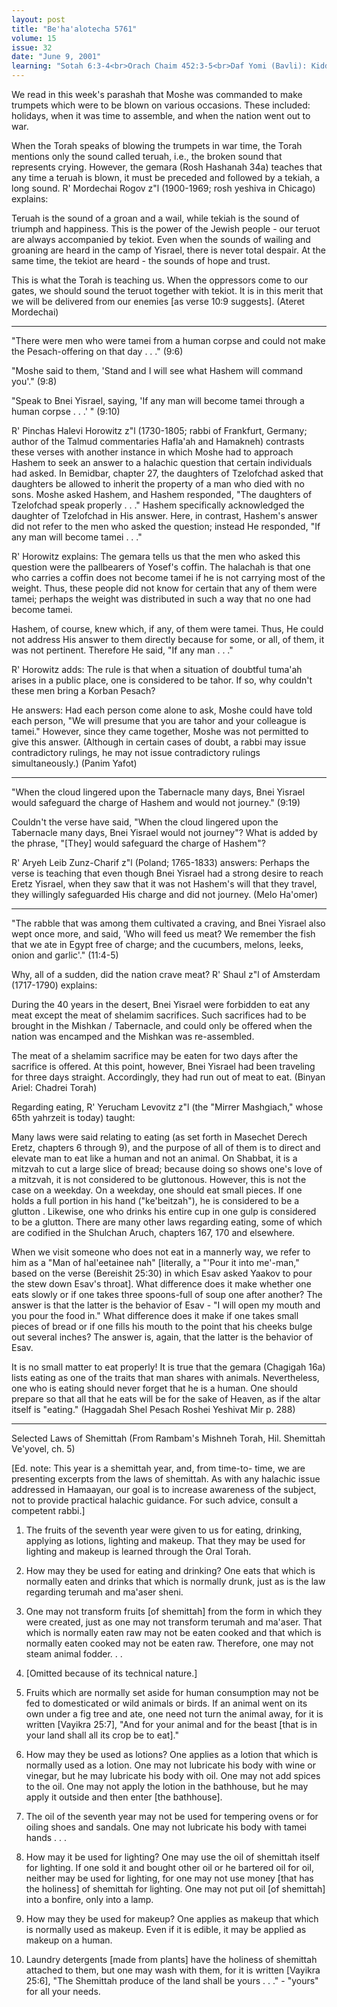 ```yaml
---
layout: post
title: "Be'ha'alotecha 5761"
volume: 15
issue: 32
date: "June 9, 2001"
learning: "Sotah 6:3-4<br>Orach Chaim 452:3-5<br>Daf Yomi (Bavli): Kiddushin 33<br>Daf Yomi (Yerushalmi): Horiot 19"
---
```


We read in this week's parashah that Moshe was commanded to
make trumpets which were to be blown on various occasions.  These
included: holidays, when it was time to assemble, and when the
nation went out to war.

When the Torah speaks of blowing the trumpets in war time, the
Torah mentions only the sound called teruah, i.e., the broken
sound that represents crying.  However, the gemara (Rosh Hashanah
34a) teaches that any time a teruah is blown, it must be preceded
and followed by a tekiah, a long sound.  R' Mordechai Rogov z"l
(1900-1969; rosh yeshiva in Chicago) explains:

Teruah is the sound of a groan and a wail, while tekiah is the
sound of triumph and happiness.  This is the power of the Jewish
people - our teruot are always accompanied by tekiot.  Even when
the sounds of wailing and groaning are heard in the camp of
Yisrael, there is never total despair.  At the same time, the
tekiot are heard - the sounds of hope and trust.

This is what the Torah is teaching us.  When the oppressors
come to our gates, we should sound the teruot together with
tekiot.  It is in this merit that we will be delivered from our
enemies \[as verse 10:9 suggests\].  (Ateret Mordechai)

********

"There were men who were tamei from a human corpse and could
not make the Pesach-offering on that day . . ."  (9:6)

"Moshe said to them, 'Stand and I will see what Hashem will
command you'."  (9:8)

"Speak to Bnei Yisrael, saying, 'If any man will become
tamei through a human corpse . . .' " (9:10)

R' Pinchas Halevi Horowitz z"l (1730-1805; rabbi of Frankfurt,
Germany; author of the Talmud commentaries Hafla'ah and Hamakneh)
contrasts these verses with another instance in which Moshe had
to approach Hashem to seek an answer to a halachic question that
certain individuals  had asked.  In Bemidbar, chapter 27, the
daughters of Tzelofchad asked that daughters be allowed to
inherit the property of a man who died with no sons.  Moshe asked
Hashem, and Hashem responded, "The daughters of Tzelofchad speak
properly . . ."  Hashem specifically acknowledged the daughter of
Tzelofchad in His answer.  Here, in contrast, Hashem's answer did
not refer to the men who asked the question; instead He
responded, "If any man will become tamei . . ."

R' Horowitz explains: The gemara tells us that the men who
asked this question were the pallbearers of Yosef's coffin.  The
halachah is that one who carries a coffin does not become tamei
if he is not carrying most of the weight.  Thus, these people did
not know for certain that any of them were tamei; perhaps the
weight was distributed in such a way that no one had become
tamei.

Hashem, of course, knew which, if any, of them were tamei.
Thus, He could not address His answer to them directly because
for some, or all, of them, it was not pertinent.  Therefore He
said, "If any man . . ."

R' Horowitz adds: The rule is that when a situation of doubtful
tuma'ah arises in a public place, one is considered to be tahor.
If so, why couldn't these men bring a Korban Pesach?

He answers: Had each person come alone to ask, Moshe could have
told each person, "We will presume that you are tahor and your
colleague is tamei."  However, since they came together, Moshe
was not permitted to give this answer.  (Although in certain
cases of doubt, a rabbi may issue contradictory rulings, he may
not issue contradictory rulings simultaneously.)
    (Panim Yafot)

********

"When the cloud lingered upon the Tabernacle many days, Bnei
Yisrael would safeguard the charge of Hashem and would not
journey."  (9:19)

Couldn't the verse have said, "When the cloud lingered upon the
Tabernacle many days, Bnei Yisrael would not journey"?  What is
added by the phrase, "\[They\] would safeguard the charge of
Hashem"?

R' Aryeh Leib Zunz-Charif z"l (Poland; 1765-1833) answers:
Perhaps the verse is teaching that even though Bnei Yisrael had a
strong desire to reach Eretz Yisrael, when they saw that it was
not Hashem's will that they travel, they willingly safeguarded
His charge and did not journey.
   (Melo Ha'omer)

********

"The rabble that was among them cultivated a craving, and
Bnei Yisrael also wept once more, and said, 'Who will feed
us meat?  We remember the fish that we ate in Egypt free of
charge; and the cucumbers, melons, leeks, onion and
garlic'."  (11:4-5)

Why, all of a sudden, did the nation crave meat?  R' Shaul z"l
of Amsterdam (1717-1790) explains:

During the 40 years in the desert, Bnei Yisrael were forbidden
to eat any meat except the meat of shelamim sacrifices.  Such
sacrifices had to be brought in the Mishkan / Tabernacle, and
could only be offered when the nation was encamped and the
Mishkan was re-assembled.

The meat of a shelamim sacrifice may be eaten for two days
after the sacrifice is offered.  At this point, however, Bnei
Yisrael had been traveling for three days straight.  Accordingly,
they had run out of meat to eat.
(Binyan Ariel: Chadrei Torah)


Regarding eating, R' Yerucham Levovitz z"l (the "Mirrer
Mashgiach," whose 65th yahrzeit is today) taught:

Many laws were said relating to eating (as set forth in
Masechet Derech Eretz, chapters 6 through 9), and the purpose of
all of them is to direct and elevate man to eat like a human and
not an animal.  On Shabbat, it is a mitzvah to cut a large slice
of bread; because doing so shows one's love of a mitzvah, it is
not considered to be gluttonous.  However, this is not the case
on a weekday.  On a weekday, one should eat small pieces.  If one
holds a full portion in his hand ("ke'beitzah"), he is considered
to be a glutton .  Likewise, one who drinks his entire cup in one
gulp is considered to be a glutton.  There are many other laws
regarding eating, some of which are codified in the Shulchan
Aruch, chapters 167, 170 and elsewhere.

When we visit someone who does not eat in a mannerly way, we
refer to him as a "Man of hal'eetainee nah" \[literally, a "'Pour
it into me'-man," based on the verse (Bereishit 25:30) in which
Esav asked Yaakov to pour the stew down Esav's throat\].  What
difference does it make whether one eats slowly  or if one takes
three spoons-full of soup one after another?  The answer is that
the latter is the behavior of Esav - "I will open my mouth and
you pour the food in."  What difference does it make if one takes
small pieces of bread or if one fills his mouth to the point that
his cheeks bulge out several inches?  The answer is, again, that
the latter is the behavior of Esav.

It is no small matter to eat properly!  It is true that the
gemara (Chagigah 16a) lists eating as one of the traits that man
shares with animals.  Nevertheless, one who is eating should
never forget that he is a human.  One should prepare so that all
that he eats will be for the sake of Heaven, as if the altar
itself is "eating."
(Haggadah Shel Pesach Roshei Yeshivat Mir p. 288)

********

Selected Laws of Shemittah
(From Rambam's Mishneh Torah, Hil. Shemittah Ve'yovel, ch. 5)

\[Ed. note: This year is a shemittah year, and, from time-to-
time, we are presenting excerpts from the laws of shemittah.
As with any halachic issue addressed in Hamaayan, our goal is
to increase awareness of the subject, not to provide
practical halachic guidance.  For such advice, consult a
competent rabbi.\]

1.  The fruits of the seventh year were given to us for eating,
drinking, applying as lotions, lighting and makeup.  That they
may be used for lighting and makeup is learned through the Oral
Torah.

2.  How may they be used for eating and drinking?  One eats
that which is normally eaten and drinks that which is normally
drunk, just as is the law regarding terumah and ma'aser sheni.

3.  One may not transform fruits \[of shemittah\] from the form
in which they were created, just as one may not transform terumah
and ma'aser.  That which is normally eaten raw may not be eaten
cooked and that which is normally eaten cooked may not be eaten
raw.  Therefore, one may not steam animal fodder. . .

4. \[Omitted because of its technical nature.\]

5.  Fruits which are normally set aside for human consumption
may not be fed to domesticated or wild animals or birds.  If an
animal went on its own under a fig tree and ate, one need not
turn the animal away, for it is written \[Vayikra 25:7\], "And for
your animal and for the beast \[that is in your land shall all its
crop be to eat\]."

6.  How may they be used as lotions?  One applies as a lotion
that which is normally used as a lotion.  One may not lubricate
his body with wine or vinegar, but he may lubricate his body with
oil.  One may not add spices to the oil.  One may not apply the
lotion in the bathhouse, but he may apply it outside and then
enter \[the bathhouse\].

7.  The oil of the seventh year may not be used for tempering
ovens or for oiling shoes and sandals.  One may not lubricate his
body with tamei hands . . .

8.  How may it be used for lighting?  One may use the oil of
shemittah itself for lighting.  If one sold it and bought other
oil or he bartered oil for oil, neither may be used for lighting,
for one may not use money \[that has the holiness\] of shemittah
for lighting.  One may not put oil \[of shemittah\] into a bonfire,
only into a lamp.

9.  How may they be used for makeup?  One applies as makeup
that which is normally used as makeup.  Even if it is edible, it
may be applied as makeup on a human.

10. Laundry detergents \[made from plants\] have the holiness of
shemittah attached to them, but one may wash with them, for it is
written \[Vayikra 25:6\], "The Shemittah produce of the land shall
be yours . . ." - "yours" for all your needs.


